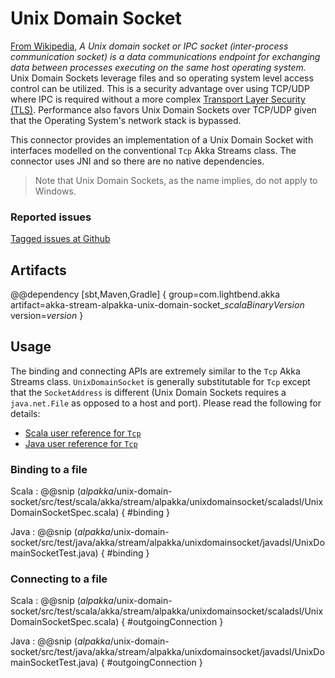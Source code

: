 # Unix Domain Socket

[From Wikipedia](https://en.wikipedia.org/wiki/Unix_domain_socket), _A Unix domain socket or IPC socket (inter-process communication socket) is a data communications endpoint for exchanging data between processes executing on the same host operating system._ Unix Domain Sockets leverage files and so operating system level access control can be utilized. This is a security advantage over using TCP/UDP where IPC is required without a more complex [Transport Layer Security (TLS)](https://en.wikipedia.org/wiki/Transport_Layer_Security). Performance also favors Unix Domain Sockets over TCP/UDP given that the Operating System's network stack is bypassed.

This connector provides an implementation of a Unix Domain Socket with interfaces modelled on the conventional `Tcp` Akka Streams class. The connector uses JNI and so there are no native dependencies.

> Note that Unix Domain Sockets, as the name implies, do not apply to Windows.

### Reported issues

[Tagged issues at Github](https://github.com/akka/alpakka/labels/p%3Aunix-domain-socket)


## Artifacts

@@dependency [sbt,Maven,Gradle] {
  group=com.lightbend.akka
  artifact=akka-stream-alpakka-unix-domain-socket_$scalaBinaryVersion$
  version=$version$
}

## Usage

The binding and connecting APIs are extremely similar to the `Tcp` Akka Streams class. `UnixDomainSocket` is generally substitutable for `Tcp` except that the `SocketAddress` is different (Unix Domain Sockets requires a `java.net.File` as opposed to a host and port). Please read the following for details:

* [Scala user reference for `Tcp`](https://doc.akka.io/docs/akka/current/stream/stream-io.html?language=scala)
* [Java user reference for `Tcp`](https://doc.akka.io/docs/akka/current/stream/stream-io.html?language=java)

### Binding to a file

Scala
: @@snip ($alpakka$/unix-domain-socket/src/test/scala/akka/stream/alpakka/unixdomainsocket/scaladsl/UnixDomainSocketSpec.scala) { #binding }

Java
: @@snip ($alpakka$/unix-domain-socket/src/test/java/akka/stream/alpakka/unixdomainsocket/javadsl/UnixDomainSocketTest.java) { #binding }

### Connecting to a file

Scala
: @@snip ($alpakka$/unix-domain-socket/src/test/scala/akka/stream/alpakka/unixdomainsocket/scaladsl/UnixDomainSocketSpec.scala) { #outgoingConnection }

Java
: @@snip ($alpakka$/unix-domain-socket/src/test/java/akka/stream/alpakka/unixdomainsocket/javadsl/UnixDomainSocketTest.java) { #outgoingConnection }

